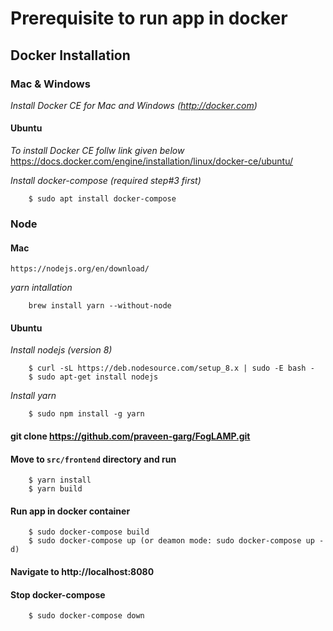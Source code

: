# Prerequisite to run app in docker

## Docker Installation 
### Mac & Windows
  _Install Docker CE for Mac and Windows (http://docker.com)_

#### Ubuntu
  _To install Docker CE follw link given below_
    https://docs.docker.com/engine/installation/linux/docker-ce/ubuntu/

  _Install docker-compose (required step#3 first)_
```
    $ sudo apt install docker-compose
```

### Node
#### Mac
    
    https://nodejs.org/en/download/

_yarn intallation_ 
```    
    brew install yarn --without-node
```

#### Ubuntu
_Install nodejs (version 8)_
```
    $ curl -sL https://deb.nodesource.com/setup_8.x | sudo -E bash -
    $ sudo apt-get install nodejs
```    
_Install yarn_
```
    $ sudo npm install -g yarn
```    

#### git clone https://github.com/praveen-garg/FogLAMP.git

#### Move to `src/frontend` directory and run
```
    $ yarn install
    $ yarn build
```  

#### Run app in docker container
```
    $ sudo docker-compose build
    $ sudo docker-compose up (or deamon mode: sudo docker-compose up -d)
```
#### Navigate to http://localhost:8080

#### Stop docker-compose
```
    $ sudo docker-compose down
```
